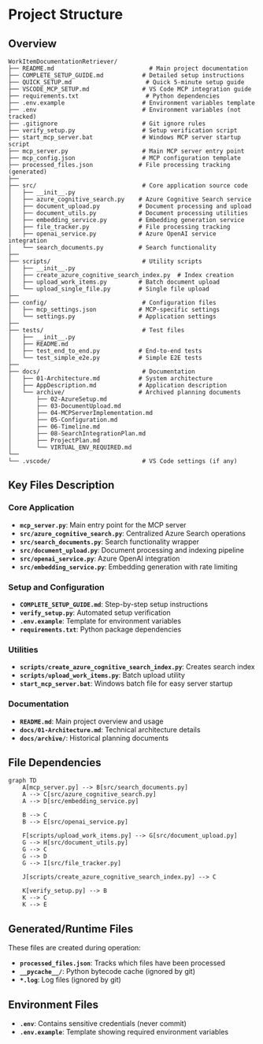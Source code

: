 # Project Structure

## Overview

```
WorkItemDocumentationRetriever/
├── README.md                           # Main project documentation
├── COMPLETE_SETUP_GUIDE.md           # Detailed setup instructions
├── QUICK_SETUP.md                     # Quick 5-minute setup guide
├── VSCODE_MCP_SETUP.md               # VS Code MCP integration guide
├── requirements.txt                   # Python dependencies
├── .env.example                      # Environment variables template
├── .env                              # Environment variables (not tracked)
├── .gitignore                        # Git ignore rules
├── verify_setup.py                   # Setup verification script
├── start_mcp_server.bat              # Windows MCP server startup script
├── mcp_server.py                     # Main MCP server entry point
├── mcp_config.json                   # MCP configuration template
├── processed_files.json             # File processing tracking (generated)
├──
├── src/                              # Core application source code
│   ├── __init__.py
│   ├── azure_cognitive_search.py    # Azure Cognitive Search service
│   ├── document_upload.py           # Document processing and upload
│   ├── document_utils.py            # Document processing utilities
│   ├── embedding_service.py         # Embedding generation service
│   ├── file_tracker.py              # File processing tracking
│   ├── openai_service.py            # Azure OpenAI service integration
│   └── search_documents.py          # Search functionality
├──
├── scripts/                          # Utility scripts
│   ├── __init__.py
│   ├── create_azure_cognitive_search_index.py  # Index creation
│   ├── upload_work_items.py         # Batch document upload
│   └── upload_single_file.py        # Single file upload
├──
├── config/                           # Configuration files
│   ├── mcp_settings.json            # MCP-specific settings
│   └── settings.py                  # Application settings
├──
├── tests/                            # Test files
│   ├── __init__.py
│   ├── README.md
│   ├── test_end_to_end.py           # End-to-end tests
│   └── test_simple_e2e.py           # Simple E2E tests
├──
├── docs/                             # Documentation
│   ├── 01-Architecture.md           # System architecture
│   ├── AppDescription.md            # Application description
│   └── archive/                     # Archived planning documents
│       ├── 02-AzureSetup.md
│       ├── 03-DocumentUpload.md
│       ├── 04-MCPServerImplementation.md
│       ├── 05-Configuration.md
│       ├── 06-Timeline.md
│       ├── 08-SearchIntegrationPlan.md
│       ├── ProjectPlan.md
│       └── VIRTUAL_ENV_REQUIRED.md
└──
└── .vscode/                          # VS Code settings (if any)
```

## Key Files Description

### Core Application

- **`mcp_server.py`**: Main entry point for the MCP server
- **`src/azure_cognitive_search.py`**: Centralized Azure Search operations
- **`src/search_documents.py`**: Search functionality wrapper
- **`src/document_upload.py`**: Document processing and indexing pipeline
- **`src/openai_service.py`**: Azure OpenAI integration
- **`src/embedding_service.py`**: Embedding generation with rate limiting

### Setup and Configuration

- **`COMPLETE_SETUP_GUIDE.md`**: Step-by-step setup instructions
- **`verify_setup.py`**: Automated setup verification
- **`.env.example`**: Template for environment variables
- **`requirements.txt`**: Python package dependencies

### Utilities

- **`scripts/create_azure_cognitive_search_index.py`**: Creates search index
- **`scripts/upload_work_items.py`**: Batch upload utility
- **`start_mcp_server.bat`**: Windows batch file for easy server startup

### Documentation

- **`README.md`**: Main project overview and usage
- **`docs/01-Architecture.md`**: Technical architecture details
- **`docs/archive/`**: Historical planning documents

## File Dependencies

```mermaid
graph TD
    A[mcp_server.py] --> B[src/search_documents.py]
    A --> C[src/azure_cognitive_search.py]
    A --> D[src/embedding_service.py]

    B --> C
    B --> E[src/openai_service.py]

    F[scripts/upload_work_items.py] --> G[src/document_upload.py]
    G --> H[src/document_utils.py]
    G --> C
    G --> D
    G --> I[src/file_tracker.py]

    J[scripts/create_azure_cognitive_search_index.py] --> C

    K[verify_setup.py] --> B
    K --> C
    K --> E
```

## Generated/Runtime Files

These files are created during operation:

- **`processed_files.json`**: Tracks which files have been processed
- **`__pycache__/`**: Python bytecode cache (ignored by git)
- **`*.log`**: Log files (ignored by git)

## Environment Files

- **`.env`**: Contains sensitive credentials (never commit)
- **`.env.example`**: Template showing required environment variables
